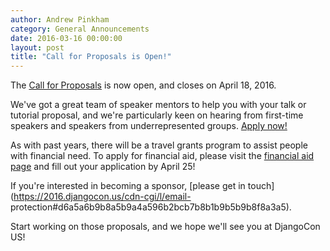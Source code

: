 ```yaml
---
author: Andrew Pinkham
category: General Announcements
date: 2016-03-16 00:00:00
layout: post
title: "Call for Proposals is Open!"
---
```


The [Call for Proposals](https://2016.djangocon.us/speaking/) is now open, and
closes on April 18, 2016.

We've got a great team of speaker mentors to help you with your talk or
tutorial proposal, and we're particularly keen on hearing from first-time
speakers and speakers from underrepresented groups. [Apply
now!](https://2016.djangocon.us/speaking/)

As with past years, there will be a travel grants program to assist people
with financial need. To apply for financial aid, please visit the [financial
aid page](https://2016.djangocon.us/financialaid/) and fill out your
application by April 25!

If you're interested in becoming a sponsor, [please get in
touch](https://2016.djangocon.us/cdn-cgi/l/email-
protection#d6a5a6b9b8a5b9a4a596b2bcb7b8b1b9b5b9b8f8a3a5).

Start working on those proposals, and we hope we'll see you at DjangoCon US!
